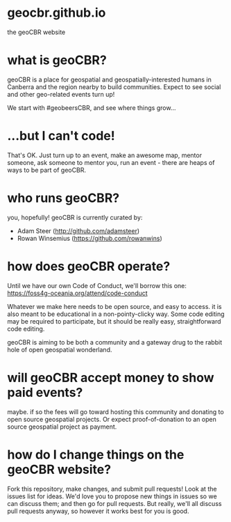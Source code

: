 # geocbr.github.io
the geoCBR website

# what is geoCBR?
geoCBR is a place for geospatial and geospatially-interested humans in Canberra and the region nearby to build communities. Expect to see social and other geo-related events turn up!

We start with #geobeersCBR, and see where things grow...

# ...but I can't code!
That's OK. Just turn up to an event, make an awesome map, mentor someone, ask someone to mentor you, run an event - there are heaps of ways to be part of geoCBR. 

# who runs geoCBR?
you, hopefully! geoCBR is currently curated by:
- Adam Steer (http://github.com/adamsteer)
- Rowan Winsemius (https://github.com/rowanwins)

# how does geoCBR operate?
Until we have our own Code of Conduct, we'll borrow this one: https://foss4g-oceania.org/attend/code-conduct

Whatever we make here needs to be open source, and easy to access. it is also meant to be educational in a non-pointy-clicky way. Some code editing may be required to participate, but it should be really easy, straightforward code editing.

geoCBR is aiming to be both a community and a gateway drug to the rabbit hole of open geospatial wonderland.

# will geoCBR accept money to show paid events?
maybe. if so the fees will go toward hosting this community and donating to open source geospatial projects. Or expect proof-of-donation to an open source geospatial project as payment.

# how do I change things on the geoCBR website?
Fork this repository, make changes, and submit pull requests! Look at the issues list for ideas. We'd love you to propose new things in issues so we can discuss them; and then go for pull requests. But really, we'll all discuss pull requests anyway, so however it works best for you is good.

